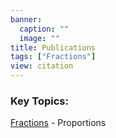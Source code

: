 ```yaml
---
banner:
  caption: ""
  image: ""
title: Publications
tags: ["Fractions"]
view: citation
---
```

### Key Topics:

[Fractions](https://rqldeveloping.netlify.app/category/fractions/) - Proportions

<br>